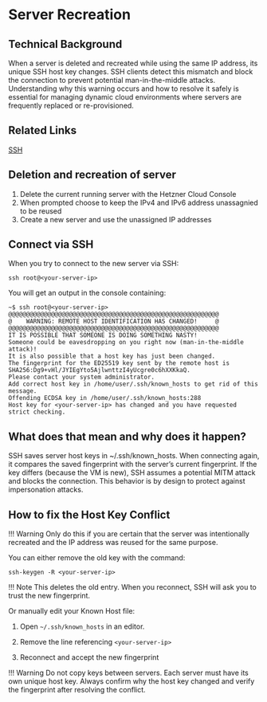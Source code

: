 # Server Recreation

## Technical Background

When a server is deleted and recreated while using the same IP address, its unique SSH host key changes. SSH clients detect this mismatch and block the connection to prevent potential man-in-the-middle attacks. Understanding why this warning occurs and how to resolve it safely is essential for managing dynamic cloud environments where servers are frequently replaced or re-provisioned.

## Related Links

[SSH](https://en.wikipedia.org/wiki/Secure_Shell)

## Deletion and recreation of server

1. Delete the current running server with the Hetzner Cloud Console
2. When prompted choose to keep the IPv4 and IPv6 address unassagnied to be reused
3. Create a new server and use the unassigned IP addresses 

## Connect via SSH

When you try to connect to the new server via SSH:

`ssh root@<your-server-ip>`

You will get an output in the console containing:

```
~$ ssh root@<your-server-ip>
@@@@@@@@@@@@@@@@@@@@@@@@@@@@@@@@@@@@@@@@@@@@@@@@@@@@@@@@@@@
@    WARNING: REMOTE HOST IDENTIFICATION HAS CHANGED!     @
@@@@@@@@@@@@@@@@@@@@@@@@@@@@@@@@@@@@@@@@@@@@@@@@@@@@@@@@@@@
IT IS POSSIBLE THAT SOMEONE IS DOING SOMETHING NASTY!
Someone could be eavesdropping on you right now (man-in-the-middle attack)!
It is also possible that a host key has just been changed.
The fingerprint for the ED25519 key sent by the remote host is
SHA256:Dg9+vHl/JYIEgYto5AjlwnttzI4yUcgre0c6hXXKkaQ.
Please contact your system administrator.
Add correct host key in /home/user/.ssh/known_hosts to get rid of this message.
Offending ECDSA key in /home/user/.ssh/known_hosts:288
Host key for <your-server-ip> has changed and you have requested strict checking.
```

## What does that mean and why does it happen?

SSH saves server host keys in ~/.ssh/known_hosts. When connecting again, it compares the saved fingerprint with the server’s current fingerprint. If the key differs (because the VM is new), SSH assumes a potential MITM attack and blocks the connection. This behavior is by design to protect against impersonation attacks.

## How to fix the Host Key Conflict

!!! Warning
    Only do this if you are certain that the server was intentionally recreated and the IP address was reused for the same purpose.

You can either remove the old key with the command:

`ssh-keygen -R <your-server-ip>`

!!! Note
    This deletes the old entry. When you reconnect, SSH will ask you to trust the new fingerprint.

Or manually edit your Known Host file:

1. Open `~/.ssh/known_hosts` in an editor.

2. Remove the line referencing `<your-server-ip>`

3. Reconnect and accept the new fingerprint

!!! Warning
    Do not copy keys between servers. Each server must have its own unique host key.
    Always confirm why the host key changed and verify the fingerprint after resolving the conflict.